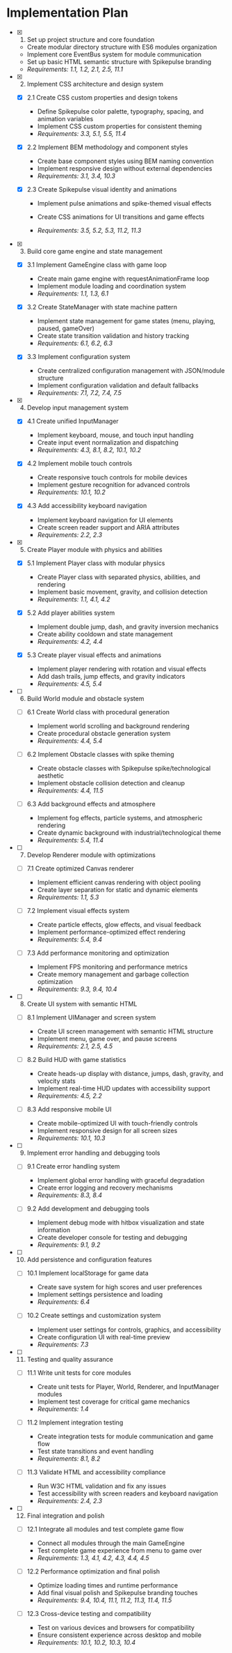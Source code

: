 # Implementation Plan

- [x] 1. Set up project structure and core foundation

  - Create modular directory structure with ES6 modules organization
  - Implement core EventBus system for module communication
  - Set up basic HTML semantic structure with Spikepulse branding
  - _Requirements: 1.1, 1.2, 2.1, 2.5, 11.1_

- [x] 2. Implement CSS architecture and design system

  - [x] 2.1 Create CSS custom properties and design tokens

    - Define Spikepulse color palette, typography, spacing, and animation variables
    - Implement CSS custom properties for consistent theming
    - _Requirements: 3.3, 5.1, 5.5, 11.4_

  - [x] 2.2 Implement BEM methodology and component styles

    - Create base component styles using BEM naming convention
    - Implement responsive design without external dependencies
    - _Requirements: 3.1, 3.4, 10.3_

  - [x] 2.3 Create Spikepulse visual identity and animations

    - Implement pulse animations and spike-themed visual effects
    - Create CSS animations for UI transitions and game effects

    - _Requirements: 3.5, 5.2, 5.3, 11.2, 11.3_

- [x] 3. Build core game engine and state management

  - [x] 3.1 Implement GameEngine class with game loop
    - Create main game engine with requestAnimationFrame loop
    - Implement module loading and coordination system
    - _Requirements: 1.1, 1.3, 6.1_

  - [x] 3.2 Create StateManager with state machine pattern
    - Implement state management for game states (menu, playing, paused, gameOver)
    - Create state transition validation and history tracking
    - _Requirements: 6.1, 6.2, 6.3_

  - [x] 3.3 Implement configuration system
    - Create centralized configuration management with JSON/module structure
    - Implement configuration validation and default fallbacks
    - _Requirements: 7.1, 7.2, 7.4, 7.5_

- [x] 4. Develop input management system
  - [x] 4.1 Create unified InputManager
    - Implement keyboard, mouse, and touch input handling
    - Create input event normalization and dispatching
    - _Requirements: 4.3, 8.1, 8.2, 10.1, 10.2_

  - [x] 4.2 Implement mobile touch controls
    - Create responsive touch controls for mobile devices
    - Implement gesture recognition for advanced controls
    - _Requirements: 10.1, 10.2_

  - [x] 4.3 Add accessibility keyboard navigation
    - Implement keyboard navigation for UI elements
    - Create screen reader support and ARIA attributes
    - _Requirements: 2.2, 2.3_

- [x] 5. Create Player module with physics and abilities

  - [x] 5.1 Implement Player class with modular physics

    - Create Player class with separated physics, abilities, and rendering
    - Implement basic movement, gravity, and collision detection
    - _Requirements: 1.1, 4.1, 4.2_

  - [x] 5.2 Add player abilities system

    - Implement double jump, dash, and gravity inversion mechanics
    - Create ability cooldown and state management
    - _Requirements: 4.2, 4.4_

  - [x] 5.3 Create player visual effects and animations

    - Implement player rendering with rotation and visual effects
    - Add dash trails, jump effects, and gravity indicators
    - _Requirements: 4.5, 5.4_

- [ ] 6. Build World module and obstacle system
  - [ ] 6.1 Create World class with procedural generation
    - Implement world scrolling and background rendering
    - Create procedural obstacle generation system
    - _Requirements: 4.4, 5.4_

  - [ ] 6.2 Implement Obstacle classes with spike theming
    - Create obstacle classes with Spikepulse spike/technological aesthetic
    - Implement obstacle collision detection and cleanup
    - _Requirements: 4.4, 11.5_

  - [ ] 6.3 Add background effects and atmosphere
    - Implement fog effects, particle systems, and atmospheric rendering
    - Create dynamic background with industrial/technological theme
    - _Requirements: 5.4, 11.4_

- [ ] 7. Develop Renderer module with optimizations
  - [ ] 7.1 Create optimized Canvas renderer
    - Implement efficient canvas rendering with object pooling
    - Create layer separation for static and dynamic elements
    - _Requirements: 1.1, 5.3_

  - [ ] 7.2 Implement visual effects system
    - Create particle effects, glow effects, and visual feedback
    - Implement performance-optimized effect rendering
    - _Requirements: 5.4, 9.4_

  - [ ] 7.3 Add performance monitoring and optimization
    - Implement FPS monitoring and performance metrics
    - Create memory management and garbage collection optimization
    - _Requirements: 9.3, 9.4, 10.4_

- [ ] 8. Create UI system with semantic HTML
  - [ ] 8.1 Implement UIManager and screen system
    - Create UI screen management with semantic HTML structure
    - Implement menu, game over, and pause screens
    - _Requirements: 2.1, 2.5, 4.5_

  - [ ] 8.2 Build HUD with game statistics
    - Create heads-up display with distance, jumps, dash, gravity, and velocity stats
    - Implement real-time HUD updates with accessibility support
    - _Requirements: 4.5, 2.2_

  - [ ] 8.3 Add responsive mobile UI
    - Create mobile-optimized UI with touch-friendly controls
    - Implement responsive design for all screen sizes
    - _Requirements: 10.1, 10.3_

- [ ] 9. Implement error handling and debugging tools
  - [ ] 9.1 Create error handling system
    - Implement global error handling with graceful degradation
    - Create error logging and recovery mechanisms
    - _Requirements: 8.3, 8.4_

  - [ ] 9.2 Add development and debugging tools
    - Implement debug mode with hitbox visualization and state information
    - Create developer console for testing and debugging
    - _Requirements: 9.1, 9.2_

- [ ] 10. Add persistence and configuration features
  - [ ] 10.1 Implement localStorage for game data
    - Create save system for high scores and user preferences
    - Implement settings persistence and loading
    - _Requirements: 6.4_

  - [ ] 10.2 Create settings and customization system
    - Implement user settings for controls, graphics, and accessibility
    - Create configuration UI with real-time preview
    - _Requirements: 7.3_

- [ ] 11. Testing and quality assurance
  - [ ] 11.1 Write unit tests for core modules
    - Create unit tests for Player, World, Renderer, and InputManager modules
    - Implement test coverage for critical game mechanics
    - _Requirements: 1.4_

  - [ ] 11.2 Implement integration testing
    - Create integration tests for module communication and game flow
    - Test state transitions and event handling
    - _Requirements: 8.1, 8.2_

  - [ ] 11.3 Validate HTML and accessibility compliance
    - Run W3C HTML validation and fix any issues
    - Test accessibility with screen readers and keyboard navigation
    - _Requirements: 2.4, 2.3_

- [ ] 12. Final integration and polish
  - [ ] 12.1 Integrate all modules and test complete game flow
    - Connect all modules through the main GameEngine
    - Test complete game experience from menu to game over
    - _Requirements: 1.3, 4.1, 4.2, 4.3, 4.4, 4.5_

  - [ ] 12.2 Performance optimization and final polish
    - Optimize loading times and runtime performance
    - Add final visual polish and Spikepulse branding touches
    - _Requirements: 9.4, 10.4, 11.1, 11.2, 11.3, 11.4, 11.5_

  - [ ] 12.3 Cross-device testing and compatibility
    - Test on various devices and browsers for compatibility
    - Ensure consistent experience across desktop and mobile
    - _Requirements: 10.1, 10.2, 10.3, 10.4_
